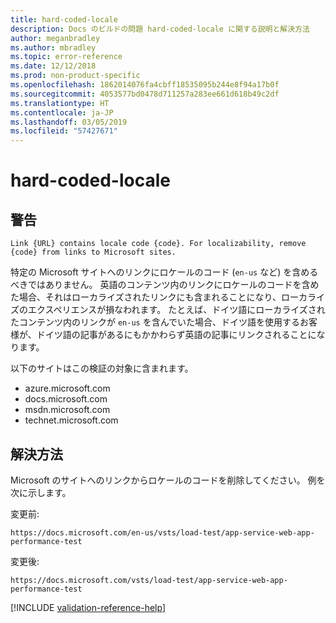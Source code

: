 ```yaml
---
title: hard-coded-locale
description: Docs のビルドの問題 hard-coded-locale に関する説明と解決方法
author: meganbradley
ms.author: mbradley
ms.topic: error-reference
ms.date: 12/12/2018
ms.prod: non-product-specific
ms.openlocfilehash: 1862014076fa4cbff18535095b244e8f94a17b0f
ms.sourcegitcommit: 4053577bd0478d711257a283ee661d618b49c2df
ms.translationtype: HT
ms.contentlocale: ja-JP
ms.lasthandoff: 03/05/2019
ms.locfileid: "57427671"
---
```

# <a name="hard-coded-locale"></a>hard-coded-locale

## <a name="warning"></a>警告

`Link {URL} contains locale code {code}. For localizability, remove {code} from links to Microsoft sites.`

特定の Microsoft サイトへのリンクにロケールのコード (`en-us` など) を含めるべきではありません。 英語のコンテンツ内のリンクにロケールのコードを含めた場合、それはローカライズされたリンクにも含まれることになり、ローカライズのエクスペリエンスが損なわれます。 たとえば、ドイツ語にローカライズされたコンテンツ内のリンクが `en-us` を含んでいた場合、ドイツ語を使用するお客様が、ドイツ語の記事があるにもかかわらず英語の記事にリンクされることになります。

以下のサイトはこの検証の対象に含まれます。

- azure.microsoft.com
- docs.microsoft.com
- msdn.microsoft.com
- technet.microsoft.com

## <a name="resolution"></a>解決方法

Microsoft のサイトへのリンクからロケールのコードを削除してください。 例を次に示します。

変更前:

`https://docs.microsoft.com/en-us/vsts/load-test/app-service-web-app-performance-test`

変更後:

`https://docs.microsoft.com/vsts/load-test/app-service-web-app-performance-test`

<!--make sure to add this file to your includes folder and verify the path-->
[!INCLUDE [validation-reference-help](includes/validation-reference-help.md)]